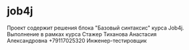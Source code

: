 # job4j
Проект содержит решения блока "Базовый синтаксис" курса Job4j.
Выполнение в рамках курса Стажер
Тиханова Анастасия Александровна +79117025320
Инженер-тестировщик



